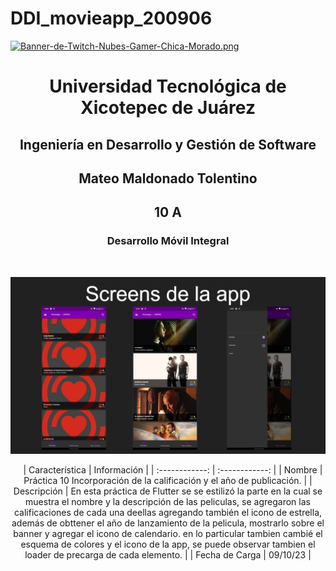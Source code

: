 # DDI_movieapp_200906

[![Banner-de-Twitch-Nubes-Gamer-Chica-Morado.png](https://i.postimg.cc/15q3LFXF/Banner-de-Twitch-Nubes-Gamer-Chica-Morado.png)](https://postimg.cc/MvzwBvyZ)

<div align="center">
  
# Universidad Tecnológica de Xicotepec de Juárez


## Ingeniería en Desarrollo y Gestión de Software
## Mateo Maldonado Tolentino 
## 10 A
### Desarrollo Móvil Integral
&nbsp;
&nbsp;

[![Banner-de-Twitch-Nubes-Gamer-Chica-Morado.png](https://github.com/MattMT/DMI_src/blob/main/ssp10.jpeg)](https://github.com/MattMT/DMI_src/blob/main/ssp10.jpeg)

&nbsp;
&nbsp;
|  Característica |  Información |
| :------------: | :------------: |
| Nombre  |  Práctica 10 Incorporación de la calificación y el año de publicación. |
| Descripción  | En esta práctica de Flutter se se estilizó la parte en la cual se muestra el nombre y la descripción de las peliculas, se agregaron las calificaciones de cada una deellas agregando también el icono de estrella, además de obttener el año de lanzamiento de la pelicula, mostrarlo sobre el banner y agregar el icono de calendario. en lo particular tambien cambié el esquema de colores y el icono de la app, se puede observar tambien el loader de precarga de cada elemento. |
|  Fecha de Carga | 09/10/23  |
